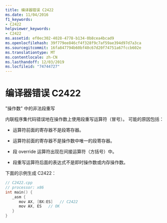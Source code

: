 ```yaml
---
title: 编译器错误 C2422
ms.date: 11/04/2016
f1_keywords:
- C2422
helpviewer_keywords:
- C2422
ms.assetid: ef0ec302-4028-4778-b134-0b8cea4bcad9
ms.openlocfilehash: 39f779ee846cf4f328f9c7af59ae394d97d7a3ca
ms.sourcegitcommit: 16fa847794b60bf40c67d20f74751a67fccb602e
ms.translationtype: MT
ms.contentlocale: zh-CN
ms.lasthandoff: 12/03/2019
ms.locfileid: "74744727"
---
```

# <a name="compiler-error-c2422"></a>编译器错误 C2422

"操作数" 中的非法段重写

内联程序集代码错误地在操作数上使用段重写运算符（冒号）。  可能的原因包括：

- 运算符前面的寄存器不是段寄存器。

- 运算符前面的寄存器不是操作数中唯一的段寄存器。

- 段 override 运算符出现在间接运算符（方括号）中。

- 段重写运算符后面的表达式不是即时操作数或内存操作数。

下面的示例生成 C2422：

```cpp
// C2422.cpp
// processor: x86
int main() {
   _asm {
      mov AX, [BX:ES]   // C2422
      mov AX, ES   // OK
   }
}
```
